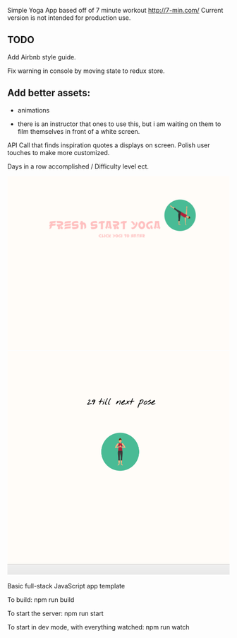 

Simple Yoga App based off of 7 minute workout http://7-min.com/
Current version is not intended for production use.

## TODO
Add Airbnb style guide.

Fix warning in console by moving state to redux store.

## Add better assets:

  - animations

  - there is an instructor that ones to use this, but
  i am waiting on them to film themselves in front of a white screen.

API Call that finds inspiration quotes a displays on screen.
Polish user touches to make more customized.

Days in a row accomplished / Difficulty level ect.

![full page](/freshStartIntroPage.png)
![full page](/freshStartMainPage.png)




Basic full-stack JavaScript app template

To build: npm run build

To start the server: npm run start

To start in dev mode, with everything watched: npm run watch
